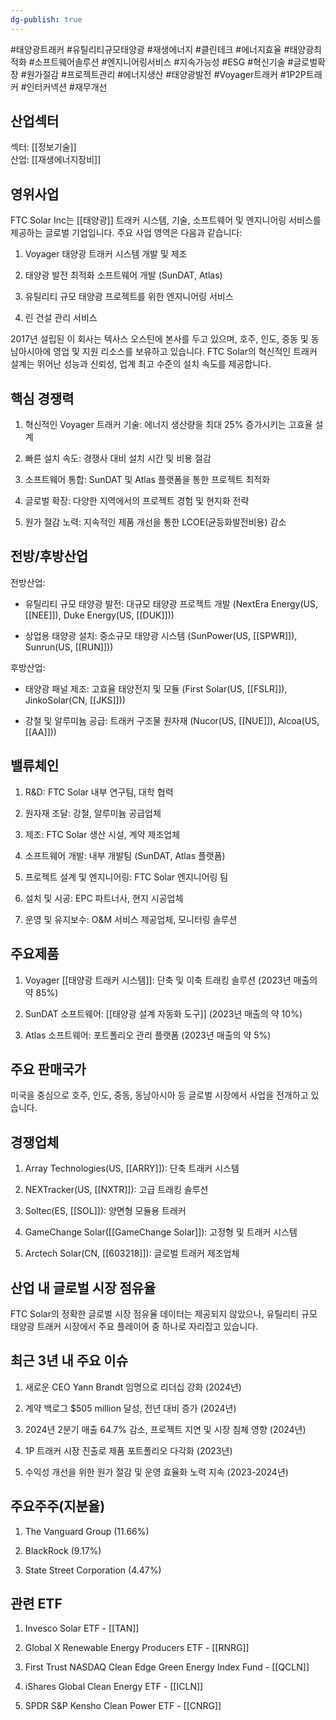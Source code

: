 ```yaml
---
dg-publish: true
---
```

#태양광트래커 #유틸리티규모태양광 #재생에너지 #클린테크 #에너지효율 #태양광최적화 #소프트웨어솔루션 #엔지니어링서비스 #지속가능성 #ESG #혁신기술 #글로벌확장 #원가절감 #프로젝트관리 #에너지생산 #태양광발전 #Voyager트래커 #1P2P트래커 #인터커넥션 #재무개선

## 산업섹터

섹터: [[정보기술]]  
산업: [[재생에너지장비]]

## 영위사업

FTC Solar Inc는 [[태양광]] 트래커 시스템, 기술, 소프트웨어 및 엔지니어링 서비스를 제공하는 글로벌 기업입니다. 주요 사업 영역은 다음과 같습니다:

1. Voyager 태양광 트래커 시스템 개발 및 제조
    
2. 태양광 발전 최적화 소프트웨어 개발 (SunDAT, Atlas)
    
3. 유틸리티 규모 태양광 프로젝트를 위한 엔지니어링 서비스
    
4. 린 건설 관리 서비스
    

2017년 설립된 이 회사는 텍사스 오스틴에 본사를 두고 있으며, 호주, 인도, 중동 및 동남아시아에 영업 및 지원 리소스를 보유하고 있습니다. FTC Solar의 혁신적인 트래커 설계는 뛰어난 성능과 신뢰성, 업계 최고 수준의 설치 속도를 제공합니다.

## 핵심 경쟁력

1. 혁신적인 Voyager 트래커 기술: 에너지 생산량을 최대 25% 증가시키는 고효율 설계
    
2. 빠른 설치 속도: 경쟁사 대비 설치 시간 및 비용 절감
    
3. 소프트웨어 통합: SunDAT 및 Atlas 플랫폼을 통한 프로젝트 최적화
    
4. 글로벌 확장: 다양한 지역에서의 프로젝트 경험 및 현지화 전략
    
5. 원가 절감 노력: 지속적인 제품 개선을 통한 LCOE(균등화발전비용) 감소
    

## 전방/후방산업

전방산업:

- 유틸리티 규모 태양광 발전: 대규모 태양광 프로젝트 개발 (NextEra Energy(US, [[NEE]]), Duke Energy(US, [[DUK]]))
    
- 상업용 태양광 설치: 중소규모 태양광 시스템 (SunPower(US, [[SPWR]]), Sunrun(US, [[RUN]]))
    

후방산업:

- 태양광 패널 제조: 고효율 태양전지 및 모듈 (First Solar(US, [[FSLR]]), JinkoSolar(CN, [[JKS]]))
    
- 강철 및 알루미늄 공급: 트래커 구조물 원자재 (Nucor(US, [[NUE]]), Alcoa(US, [[AA]]))
    

## 밸류체인

1. R&D: FTC Solar 내부 연구팀, 대학 협력
    
2. 원자재 조달: 강철, 알루미늄 공급업체
    
3. 제조: FTC Solar 생산 시설, 계약 제조업체
    
4. 소프트웨어 개발: 내부 개발팀 (SunDAT, Atlas 플랫폼)
    
5. 프로젝트 설계 및 엔지니어링: FTC Solar 엔지니어링 팀
    
6. 설치 및 시공: EPC 파트너사, 현지 시공업체
    
7. 운영 및 유지보수: O&M 서비스 제공업체, 모니터링 솔루션
    

## 주요제품

1. Voyager [[태양광 트래커 시스템]]: 단축 및 이축 트래킹 솔루션 (2023년 매출의 약 85%)
    
2. SunDAT 소프트웨어: [[태양광 설계 자동화 도구]] (2023년 매출의 약 10%)
    
3. Atlas 소프트웨어: 포트폴리오 관리 플랫폼 (2023년 매출의 약 5%)
    

## 주요 판매국가

미국을 중심으로 호주, 인도, 중동, 동남아시아 등 글로벌 시장에서 사업을 전개하고 있습니다.

## 경쟁업체

1. Array Technologies(US, [[ARRY]]): 단축 트래커 시스템
    
2. NEXTracker(US, [[NXTR]]): 고급 트래킹 솔루션
    
3. Soltec(ES, [[SOL]]): 양면형 모듈용 트래커
    
4. GameChange Solar([[GameChange Solar]]): 고정형 및 트래커 시스템
    
5. Arctech Solar(CN, [[603218]]): 글로벌 트래커 제조업체
    

## 산업 내 글로벌 시장 점유율

FTC Solar의 정확한 글로벌 시장 점유율 데이터는 제공되지 않았으나, 유틸리티 규모 태양광 트래커 시장에서 주요 플레이어 중 하나로 자리잡고 있습니다.

## 최근 3년 내 주요 이슈

1. 새로운 CEO Yann Brandt 임명으로 리더십 강화 (2024년)
    
2. 계약 백로그 $505 million 달성, 전년 대비 증가 (2024년)
    
3. 2024년 2분기 매출 64.7% 감소, 프로젝트 지연 및 시장 침체 영향 (2024년)
    
4. 1P 트래커 시장 진출로 제품 포트폴리오 다각화 (2023년)
    
5. 수익성 개선을 위한 원가 절감 및 운영 효율화 노력 지속 (2023-2024년)
    

## 주요주주(지분율)

1. The Vanguard Group (11.66%)
    
2. BlackRock (9.17%)
    
3. State Street Corporation (4.47%)
    

## 관련 ETF

1. Invesco Solar ETF - [[TAN]]
    
2. Global X Renewable Energy Producers ETF - [[RNRG]]
    
3. First Trust NASDAQ Clean Edge Green Energy Index Fund - [[QCLN]]
    
4. iShares Global Clean Energy ETF - [[ICLN]]
    
5. SPDR S&P Kensho Clean Power ETF - [[CNRG]]